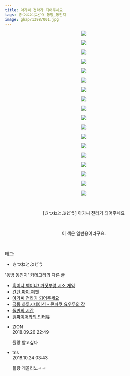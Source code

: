 ```yaml
---
title: 아가씨 전라가 되어주세요
tags: きつねとぶどう 동방_동인지
image: ghap/1398/001.jpg
---
```

<div class="article">
<p style="text-align: center; clear: none; float: none;"><img src="{{ site.nasurl }}/ghap/1398/001.jpg"/></p>
<p style="text-align: center; clear: none; float: none;"><img src="{{ site.nasurl }}/ghap/1398/002.jpg"/></p>
<p style="text-align: center; clear: none; float: none;"><img src="{{ site.nasurl }}/ghap/1398/003.jpg"/></p>
<p style="text-align: center; clear: none; float: none;"><img src="{{ site.nasurl }}/ghap/1398/004.jpg"/></p>
<p style="text-align: center; clear: none; float: none;"><img src="{{ site.nasurl }}/ghap/1398/005.jpg"/></p>
<p style="text-align: center; clear: none; float: none;"><img src="{{ site.nasurl }}/ghap/1398/006.jpg"/></p>
<p style="text-align: center; clear: none; float: none;"><img src="{{ site.nasurl }}/ghap/1398/007.jpg"/></p>
<p style="text-align: center; clear: none; float: none;"><img src="{{ site.nasurl }}/ghap/1398/008.jpg"/></p>
<p style="text-align: center; clear: none; float: none;"><img src="{{ site.nasurl }}/ghap/1398/009.jpg"/></p>
<p style="text-align: center; clear: none; float: none;"><img src="{{ site.nasurl }}/ghap/1398/010.jpg"/></p>
<p style="text-align: center; clear: none; float: none;"><img src="{{ site.nasurl }}/ghap/1398/011.jpg"/></p>
<p style="text-align: center; clear: none; float: none;"><img src="{{ site.nasurl }}/ghap/1398/012.jpg"/></p>
<p style="text-align: center; clear: none; float: none;"><img src="{{ site.nasurl }}/ghap/1398/013.jpg"/></p>
<p style="text-align: center; clear: none; float: none;"><img src="{{ site.nasurl }}/ghap/1398/014.jpg"/></p>
<p style="text-align: center; clear: none; float: none;"><img src="{{ site.nasurl }}/ghap/1398/015.jpg"/></p>
<p style="text-align: center; clear: none; float: none;"><img src="{{ site.nasurl }}/ghap/1398/016.jpg"/></p>
<p style="text-align: center; clear: none; float: none;"><img src="{{ site.nasurl }}/ghap/1398/017.jpg"/></p>
<p style="text-align: center; clear: none; float: none;"><img src="{{ site.nasurl }}/ghap/1398/018.jpg"/></p>
<p style="text-align: center; clear: none; float: none;"><br/></p>
<p style="text-align: center; clear: none; float: none;">[きつねとぶどう] 아가씨 전라가 되어주세요</p>
<p style="text-align: center; clear: none; float: none;"><br/></p>
<p style="text-align: center; clear: none; float: none;">이 책은 일반용이라구요.</p>
<p><br/></p>
</div><div class="tagTrail">
<p>태그: </p>
<ul>
<li>きつねとぶどう</li>
</ul>
</div><div class="another">
<p>'동방 동인지' 카테고리의 다른 글</p>
<ul>
<li><a href="/2016-08-07-ghap_1401">흑이냐 백이냐! 거짓부렁 시소 게임</a></li>
<li><a href="/2016-08-07-ghap_1400">간단 마이 퍼펫</a></li>
<li><a href="/2016-08-07-ghap_1398">아가씨 전라가 되어주세요</a></li>
<li><a href="/2016-08-07-ghap_1397">극동 하루시네이션 - 콘파쿠 요우무의 장</a></li>
<li><a href="/2016-08-07-ghap_1396">둘만의 시간</a></li>
<li><a href="/2016-08-07-ghap_1395">뱀파이어와의 인터뷰</a></li>
</ul>
</div><div class="cb_module cb_fluid">
<div class="cb_wrt cb_profile">
<div class="comment">
<ul>
<li class="cb_thumb_off" id="comment15340153">
<div class="cb_comment_area">
<div class="cb_info_area">
<div class="cb_section">
<span class="cb_nick_name">ZION</span>
</div>
<div class="cb_section">
<span class="cb_date">2018.09.26 22:49 </span>
</div>
</div>
<div class="cb_dsc_comment">
<p class="cb_dsc">
											플랑 빨고싶다
										</p>
</div>
</div></li>
<li class="cb_thumb_off" id="comment15361070">
<div class="cb_comment_area">
<div class="cb_info_area">
<div class="cb_section">
<span class="cb_nick_name">tns</span>
</div>
<div class="cb_section">
<span class="cb_date">2018.10.24 03:43 </span>
</div>
</div>
<div class="cb_dsc_comment">
<p class="cb_dsc">
											플랑 개꼴리노ㅋㅋ
										</p>
</div>
</div></li>
</ul>
</div>
</div><!-- commentList close -->
</div>